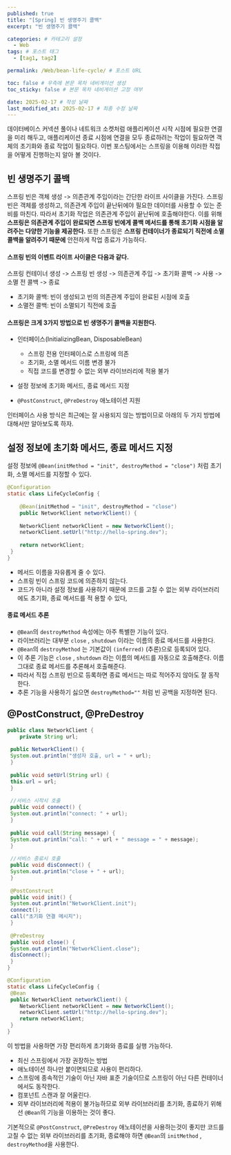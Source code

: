 ```yaml
---
published: true
title: "[Spring] 빈 생명주기 콜백"
excerpt: "빈 생명주기 콜백"

categories: # 카테고리 설정
  - Web
tags: # 포스트 태그
  - [tag1, tag2]

permalink: /Web/bean-life-cycle/ # 포스트 URL

toc: false # 우측에 본문 목차 네비게이션 생성
toc_sticky: false # 본문 목차 네비게이션 고정 여부

date: 2025-02-17 # 작성 날짜
last_modified_at: 2025-02-17 # 최종 수정 날짜
---
```


데이터베이스 커넥션 풀이나 네트워크 소켓처럼 애플리케이션 시작 시점에 필요한 연결을 미리 해두고, 애플리케이션 종료 시점에 연결을 모두 종료하려는 작업이 필요하면 객체의 초기화와 종료 작업이 필요하다. 이번 포스팅에서는 스프링을 이용해 이러한 작접을 어떻게 진행하는지 알아 볼 것이다.

## 빈 생명주기 콜백
스프링 빈은 객체 생성 -> 의존관계 주입이라는 간단한 라이프 사이클을 가진다.
스프링 빈은 객체를 생성하고, 의존관계 주입이 끝난뒤에야 필요한 데이터를 사용할 수 있는 준비를 마친다. 따라서 초기화 작업은 의존관계 주입이 끝난뒤에 호출해야한다. 이를 위해 **스프링은 의존관계 주입이 완료되면 스프링 빈에게 콜백 메서드를 통해 초기화 시점을 알려주는 다양한 기능을 제공한다.** 또한 스프링은 **스프링 컨테이너가 종료되기 직전에 소멸 콜백을 알려주기 때문에** 안전하게 작업 종료가 가능하다.

#### 스프링 빈의 이벤트 라이프 사이클은 다음과 같다.
스프링 컨테이너 생성 -> 스프링 빈 생성 -> 의존관계 주입 -> 초기화 콜백 -> 사용 -> 소멸 전 콜백 -> 종료
- 초기화 콜백: 빈이 생성되고 빈의 의존관계 주입이 완료된 시점에 호출
- 소멸전 콜백: 빈이 소멸되기 직전에 호출

#### 스프링은 크게 3가지 방법으로 빈 생명주기 콜백을 지원한다.
- 인터페이스(InitializingBean, DisposableBean)
	
    - 스프링 전용 인터페이스로 스프링에 의존
    - 초기화, 소멸 메서드 이름 변경 불가
    - 직접 코드를 변경할 수 없는 외부 라이브러리에 적용 불가
- 설정 정보에 초기화 메서드, 종료 메서드 지정
- `@PostConstruct`, `@PreDestroy` 애노테이션 지원

인터페이스 사용 방식은 최근에는 잘 사용되지 않는 방법이므로 아래의 두 가지 방법에 대해서만 알아보도록 하자.

## 설정 정보에 초기화 메서드, 종료 메서드 지정

설정 정보에 `@Bean(initMethod = "init", destroyMethod = "close")` 처럼 초기화, 소멸 메서드를 지정할 수 있다.

```java
@Configuration
static class LifeCycleConfig {
 
 	@Bean(initMethod = "init", destroyMethod = "close")
 	public NetworkClient networkClient() {
 
 	NetworkClient networkClient = new NetworkClient();
 	networkClient.setUrl("http://hello-spring.dev");
 
 	return networkClient;
 }
}
```
- 메서드 이름을 자유롭게 줄 수 있다.
- 스프링 빈이 스프링 코드에 의존하지 않는다.
- 코드가 아니라 설정 정보를 사용하기 때문에 코드를 고칠 수 없는 외부 라이브러리에도 초기화, 종료 메서드를 적
용할 수 있다,

#### 종료 메서드 추론
- `@Bean`의 `destroyMethod` 속성에는 아주 특별한 기능이 있다.
- 라이브러리는 대부분 `close` , `shutdown` 이라는 이름의 종료 메서드를 사용한다.
- `@Bean`의 `destroyMethod` 는 기본값이 `(inferred)` (추론)으로 등록되어 있다.
- 이 추론 기능은 `close` , `shutdown` 라는 이름의 메서드를 자동으로 호출해준다. 이름 그대로 종료 메서드를 추론해서 호출해준다.
- 따라서 직접 스프링 빈으로 등록하면 종료 메서드는 따로 적어주지 않아도 잘 동작한다.
- 추론 기능을 사용하기 싫으면 `destroyMethod=""` 처럼 빈 공백을 지정하면 된다.


## @PostConstruct, @PreDestroy


```java
public class NetworkClient {
 	private String url;
 
 public NetworkClient() {
 System.out.println("생성자 호출, url = " + url);
 }
 
 public void setUrl(String url) {
 this.url = url;
 }
 
 //서비스 시작시 호출
 public void connect() {
 System.out.println("connect: " + url);
 }
 
 public void call(String message) {
 System.out.println("call: " + url + " message = " + message);
 }
 
 //서비스 종료시 호출
 public void disConnect() {
 System.out.println("close + " + url);
 }
 
 @PostConstruct
 public void init() {
 System.out.println("NetworkClient.init");
 connect();
 call("초기화 연결 메시지");
 }
 
 @PreDestroy
 public void close() {
 System.out.println("NetworkClient.close");
 disConnect();
 }
}
```
```java
@Configuration
static class LifeCycleConfig {
 @Bean
 public NetworkClient networkClient() {
 	NetworkClient networkClient = new NetworkClient();
	networkClient.setUrl("http://hello-spring.dev");
 	return networkClient;
 }
}
```

이 방법을 사용하면 가장 편리하게 초기화와 종료를 실행 가능하다.
- 최신 스프링에서 가장 권장하는 방법
- 애노테이션 하나만 붙이면되므로 사용이 편리하다.
- 스프링에 종속적인 기술이 아닌 자바 표준 기술이므로 스프링이 아닌 다른 컨테이너에서도 동작한다.
- 컴포넌트 스캔과 잘 어울린다.
- 외부 라이브러리에 적용이 불가능하므로 외부 라이브러리를 초기화, 종료하기 위해선 `@Bean`의 기능을 이용하는 것이 좋다.

기본적으로 `@PostConstruct`, `@PreDestroy` 애노테이션을 사용하는것이 좋지만 코드를 고칠 수 없는 외부 라이브러리를 초기화, 종료해야 하면 `@Bean`의 `initMethod` , `destroyMethod`을 사용한다.
